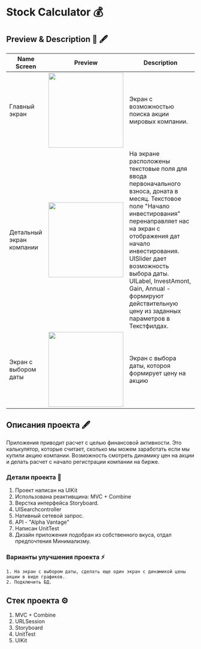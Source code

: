 # Stock Calculator 💰

## Preview & Description 📸 🖋
| Name Screen | Preview|  Description  |
| ------------- | ----------- | ---- |
| Главный экран | <img src="https://user-images.githubusercontent.com/93679282/188605327-7e5fb22c-15d6-4dc7-ad62-f32eddb6f143.gif" width="200"> |Экран с возможностью поиска акции мировых компании.             
| Детальный экран компании| <img src="https://user-images.githubusercontent.com/93679282/188605558-e6e4cf9b-7071-4919-ab7b-e4aedf72ec21.gif" width="200"> | На экране расположены текстовые поля для ввода первоначального взноса, доната в месяц. Текстовое поле "Начало инвестирования" перенаправляет нас на экран с отображения дат начало инвестирования. UISlider дает возможность выбора даты. UILabel, InvestAmont, Gain, Annual - формируют действительную цену из заданных параметров в Текстфилдах.
| Экран с выбором даты|  <img src="https://user-images.githubusercontent.com/93679282/188607524-6c8973c2-7e6b-4d08-8780-c9571f2f6408.gif" width="200"> |Экран с выбора даты, котороя формирует цену на акцию 

## Описания проекта 🖋
Приложения приводит расчет с целью финансовой активности. Это калькулятор, которые считает, сколько мы можем заработать если мы купили акцию компании. Возможность смотреть динамику цен на акции и делать расчет с начало регистрации компании на бирже.   
### Детали проекта 🔬
1. Проект написан на UIKit 
2. Использована реактивщина: MVC + Combine
5. Верстка интерфейса Storyboard.
6. UISearchcontroller
7. Нативный сетевой запрос.
8. API - "Alpha Vantage"
9. Написан UnitTest
12. Дизайн приложения подобран из собственного вкуса, отдал предпочтения Минимализму.

### Варианты улучшения проекта ⚡️
    1. На экран с выбором даты, сделать еще один экран с динамикой цены акции в виде графиков.
    2. Подключить БД.
## Стек проекта ⚙️
1. MVC + Combine
2. URLSession 
3. Storyboard
4. UnitTest
4. UIKit 


